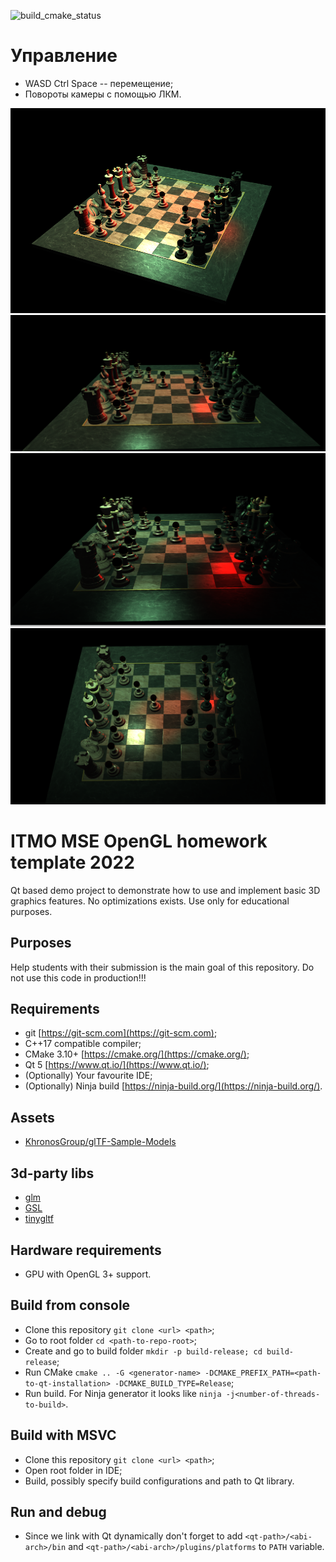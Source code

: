 ![build_cmake_status](https://github.com/sadads1337/mse-gl-hw-template/actions/workflows/build_cmake.yml/badge.svg)

# Управление

- WASD Ctrl Space -- перемещение;
- Повороты камеры с помощью ЛКМ.

![0](pictures\0.png "0")
![1](pictures\1.png "1")
![2](pictures\2.png "2")
![3](pictures\3.png "3")

# ITMO MSE OpenGL homework template 2022

Qt based demo project to demonstrate how to use and implement basic 3D graphics features.
No optimizations exists. Use only for educational purposes.

## Purposes

Help students with their submission is the main goal of this repository. Do not use this code in production!!!

## Requirements

- git [https://git-scm.com](https://git-scm.com);
- C++17 compatible compiler;
- CMake 3.10+ [https://cmake.org/](https://cmake.org/);
- Qt 5 [https://www.qt.io/](https://www.qt.io/);
- (Optionally) Your favourite IDE;
- (Optionally) Ninja build [https://ninja-build.org/](https://ninja-build.org/).

## Assets

- [KhronosGroup/glTF-Sample-Models](https://github.com/KhronosGroup/glTF-Sample-Models/tree/master/2.0)

## 3d-party libs

- [glm](https://github.com/g-truc/glm)
- [GSL](https://github.com/microsoft/GSL)
- [tinygltf](https://github.com/syoyo/tinygltf)

## Hardware requirements

- GPU with OpenGL 3+ support.

## Build from console

- Clone this repository `git clone <url> <path>`;
- Go to root folder `cd <path-to-repo-root>`;
- Create and go to build folder `mkdir -p build-release; cd build-release`;
- Run CMake `cmake .. -G <generator-name> -DCMAKE_PREFIX_PATH=<path-to-qt-installation> -DCMAKE_BUILD_TYPE=Release`;
- Run build. For Ninja generator it looks like `ninja -j<number-of-threads-to-build>`.

## Build with MSVC

- Clone this repository `git clone <url> <path>`;
- Open root folder in IDE;
- Build, possibly specify build configurations and path to Qt library.

## Run and debug

- Since we link with Qt dynamically don't forget to add `<qt-path>/<abi-arch>/bin` and `<qt-path>/<abi-arch>/plugins/platforms` to `PATH` variable.
